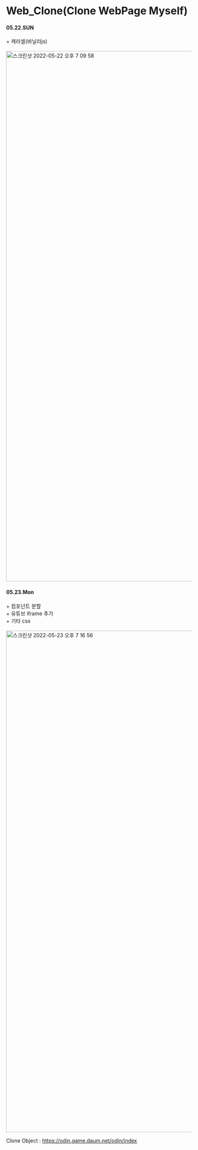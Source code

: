 # Web_Clone(Clone WebPage Myself)
<h4>05.22.SUN</h4>
<div>+ 캐러셀(바닐라js)</div>
</br>
<img width="1437" alt="스크린샷 2022-05-22 오후 7 09 58" src="https://user-images.githubusercontent.com/101846817/169690471-76d0eb67-8c0d-40a6-ba6f-ed552508a7cf.png">
  
<h4>05.23.Mon</h4>
<div>+ 컴포넌트 분할</div>
<div>+ 유튜브 iframe 추가</div>
<div>+ 기타 css</div>
</br>
<img width="1359" alt="스크린샷 2022-05-23 오후 7 16 56" src="https://user-images.githubusercontent.com/101846817/169798600-056cb6c8-8d04-40f1-b306-4854ba0f1c10.png">


Clone Object : https://odin.game.daum.net/odin/index
